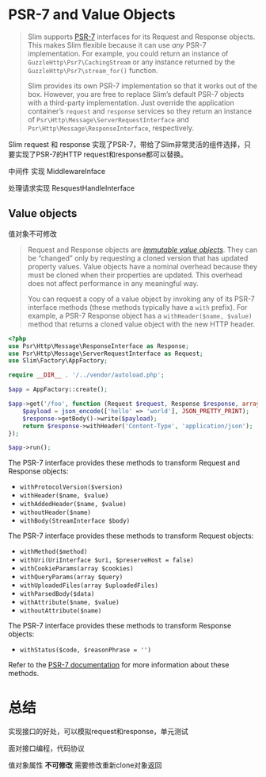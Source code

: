 # PSR-7 and Value Objects

> Slim supports [PSR-7](https://github.com/php-fig/http-message) interfaces for its Request and Response objects. This makes Slim flexible because it can use *any* PSR-7 implementation. For example, you could return an instance of `GuzzleHttp\Psr7\CachingStream` or any instance returned by the `GuzzleHttp\Psr7\stream_for()` function.
>
> Slim provides its own PSR-7 implementation so that it works out of the box. However, you are free to replace Slim’s default PSR-7 objects with a third-party implementation. Just override the application container’s `request` and `response` services so they return an instance of `Psr\Http\Message\ServerRequestInterface` and `Psr\Http\Message\ResponseInterface`, respectively.

Slim request 和 response 实现了PSR-7，带给了Slim非常灵活的组件选择，只要实现了PSR-7的HTTP request和response都可以替换。

中间件 实现 MiddlewareInface 

处理请求实现 ResquestHandleInterface



## Value objects

值对象不可修改

> Request and Response objects are [*immutable value objects*](http://en.wikipedia.org/wiki/Value_object). They can be “changed” only by requesting a cloned version that has updated property values. Value objects have a nominal overhead because they must be cloned when their properties are updated. This overhead does not affect performance in any meaningful way.
>
> You can request a copy of a value object by invoking any of its PSR-7 interface methods (these methods typically have a `with` prefix). For example, a PSR-7 Response object has a `withHeader($name, $value)` method that returns a cloned value object with the new HTTP header.



```php
<?php
use Psr\Http\Message\ResponseInterface as Response;
use Psr\Http\Message\ServerRequestInterface as Request;
use Slim\Factory\AppFactory;

require __DIR__ . '/../vendor/autoload.php';

$app = AppFactory::create();

$app->get('/foo', function (Request $request, Response $response, array $args) {
    $payload = json_encode(['hello' => 'world'], JSON_PRETTY_PRINT);
    $response->getBody()->write($payload);
    return $response->withHeader('Content-Type', 'application/json');
});

$app->run();
```



The PSR-7 interface provides these methods to transform Request and Response objects:

- `withProtocolVersion($version)`
- `withHeader($name, $value)`
- `withAddedHeader($name, $value)`
- `withoutHeader($name)`
- `withBody(StreamInterface $body)`

The PSR-7 interface provides these methods to transform Request objects:

- `withMethod($method)`
- `withUri(UriInterface $uri, $preserveHost = false)`
- `withCookieParams(array $cookies)`
- `withQueryParams(array $query)`
- `withUploadedFiles(array $uploadedFiles)`
- `withParsedBody($data)`
- `withAttribute($name, $value)`
- `withoutAttribute($name)`

The PSR-7 interface provides these methods to transform Response objects:

- `withStatus($code, $reasonPhrase = '')`

Refer to the [PSR-7 documentation](http://www.php-fig.org/psr/psr-7/) for more information about these methods.



# 总结

实现接口的好处，可以模拟request和response，单元测试

面对接口编程，代码协议

值对象属性   **不可修改**  需要修改重新clone对象返回